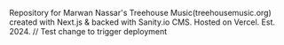 Repository for Marwan Nassar's Treehouse Music(treehousemusic.org) created with Next.js & backed with Sanity.io CMS. Hosted on Vercel. Est. 2024. 
// Test change to trigger deployment
